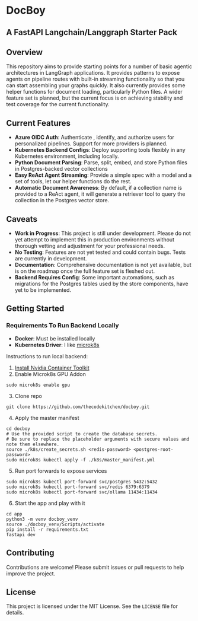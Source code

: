 # DocBoy
## A FastAPI Langchain/Langgraph Starter Pack

## Overview

This repository aims to provide starting points for a number of basic agentic architectures in LangGraph applications.
It provides patterns to expose agents on pipeline routes with built-in streaming functionality so that you can start assembling your graphs quickly.
It also currently provides some helper functions for document loading, particularly Python files.
A wider feature set is planned, but the current focus is on achieving stability and test coverage for the current functionality.

## Current Features

- **Azure OIDC Auth**: Authenticate , identify, and authorize users for personalized pipelines. Support for more providers is planned.
- **Kubernetes Backend Configs**: Deploy supporting tools flexibly in any Kubernetes environment, including locally.
- **Python Document Parsing**: Parse, split, embed, and store Python files in Postgres-backed vector collections
- **Easy ReAct Agent Streaming**: Provide a simple spec with a model and a set of tools, let our helper functions do the rest.
- **Automatic Document Awareness**: By default, if a collection name is provided to a ReAct agent, it will generate a retriever tool to query the collection in the Postgres vector store.

## Caveats

- **Work in Progress**: This project is still under development. Please do not yet attempt to implement this in production environments without thorough vetting and adjustment for your professional needs.
- **No Testing**: Features are not yet tested and could contain bugs. Tests are currently in development.
- **Documentation**: Comprehensive documentation is not yet available, but is on the roadmap once the full feature set is fleshed out.
- **Backend Requires Config**: Some important automations, such as migrations for the Postgres tables used by the store components, have yet to be implemented. 

## Getting Started

### Requirements To Run Backend Locally
- **Docker**: Must be installed locally
- **Kubernetes Driver**: I like [microk8s](https://microk8s.io/)

Instructions to run local backend:

1. [Install Nvidia Container Toolkit](https://docs.nvidia.com/datacenter/cloud-native/container-toolkit/latest/install-guide.html)
2. Enable Microk8s GPU Addon
```
sudo microk8s enable gpu
```
3. Clone repo
```
git clone https://github.com/thecodekitchen/docboy.git
```
4. Apply the master manifest
```
cd docboy
# Use the provided script to create the database secrets. 
# Be sure to replace the placeholder arguments with secure values and note them elsewhere.
source ./k8s/create_secrets.sh <redis-password> <postgres-root-password>
sudo microk8s kubectl apply -f ./k8s/master_manifest.yml
```
5. Run port forwards to expose services
```
sudo microk8s kubectl port-forward svc/postgres 5432:5432
sudo microk8s kubectl port-forward svc/redis 6379:6379
sudo microk8s kubectl port-forward svc/ollama 11434:11434
```
6. Start the app and play with it
```
cd app
python3 -m venv docboy_venv
source ./docboy_venv/Scripts/activate
pip install -r requirements.txt
fastapi dev
```


## Contributing

Contributions are welcome! Please submit issues or pull requests to help improve the project.

## License

This project is licensed under the MIT License. See the `LICENSE` file for details.
